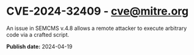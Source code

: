 # CVE-2024-32409 - cve@mitre.org

An issue in SEMCMS v.4.8 allows a remote attacker to execute arbitrary code via a crafted script.

**Publish date:** 2024-04-19
